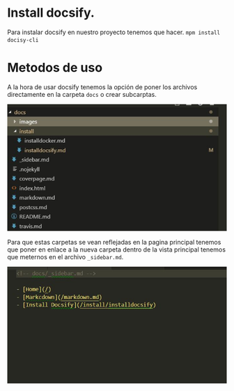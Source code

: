 # Install docsify.

Para instalar docsify en nuestro proyecto tenemos que hacer.
`mpm install docisy-cli`

# Metodos de uso

A la hora de usar docsify tenemos la opción de poner los archivos directamente en la carpeta `docs` o crear subcarptas.

![image](../images/directorio.JPG)

Para que estas carpetas se vean reflejadas en la pagina principal tenemos que poner en enlace a la nueva carpeta dentro de la vista principal tenemos que meternos en el archivo `_sidebar.md`.

![image](../images/sidebar.JPG)

